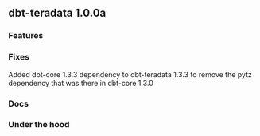 ## dbt-teradata 1.0.0a

### Features

### Fixes
Added dbt-core 1.3.3 dependency to dbt-teradata 1.3.3 to remove the pytz dependency that was there in dbt-core 1.3.0
### Docs

### Under the hood